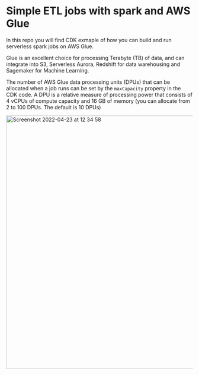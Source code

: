# Simple ETL jobs with spark and AWS Glue

In this repo you will find CDK exmaple of how you can build and run serverless spark jobs on AWS Glue. 

Glue is an excellent choice for processing Terabyte (TB) of data, and can integrate into S3, Serverless Aurora, Redshift for data warehousing and Sagemaker for Machine Learning. 

The number of AWS Glue data processing units (DPUs) that can be allocated when a job runs can be set by the `maxCapacity` property in the CDK code. A DPU is a relative measure of processing power that consists of 4 vCPUs of compute capacity and 16 GB of memory (you can allocate from 2 to 100 DPUs. The default is 10 DPUs)

<img width="682" alt="Screenshot 2022-04-23 at 12 34 58" src="https://user-images.githubusercontent.com/8465628/164892783-13ac6ca0-df3d-4161-8332-ed448a8424f0.png">
